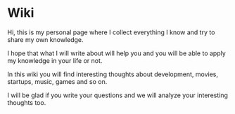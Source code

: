 # Wiki

Hi, this is my personal page where I collect everything I know and try to share my own knowledge.

I hope that what I will write about will help you and you will be able to apply my knowledge in your life or not.

In this wiki you will find interesting thoughts about development, movies, startups, music, games and so on.

I will be glad if you write your questions and we will analyze your interesting thoughts too.



